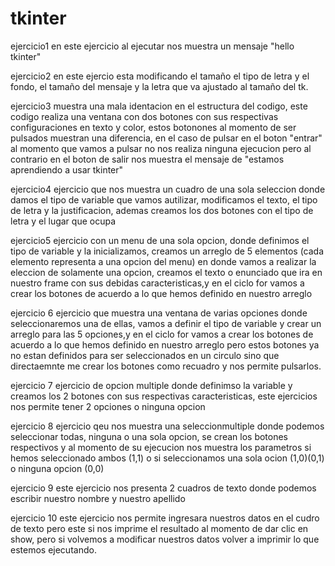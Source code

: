 # tkinter
ejercicio1 
en este ejercicio al ejecutar nos muestra un mensaje "hello tkinter"

ejercicio2 
en este ejercio esta modificando el tamaño el tipo de letra y el fondo, el tamaño del mensaje y la letra que va ajustado al tamaño del tk.

ejercicio3 
muestra una mala identacion en el estructura del codigo, este codigo realiza una ventana con dos botones con sus respectivas configuraciones en texto y color, estos botonones al momento de ser pulsados muestran una diferencia, en el caso de pulsar en el boton "entrar" al momento que vamos a pulsar no nos realiza ninguna ejecucion pero al contrario en el boton de salir nos muestra el mensaje de "estamos aprendiendo a usar tkinter"

ejercicio4 
ejercicio que nos muestra un cuadro de una sola seleccion donde damos el tipo de variable que vamos  autilizar, modificamos el texto, el tipo de letra y la justificacion, ademas creamos los dos botones con el tipo de letra y el lugar que ocupa

ejercicio5
ejercicio con un menu de una sola opcion, donde definimos el tipo de variable y la inicializamos, creamos un arreglo de 5 elementos (cada elemento representa a una opcion del menu) en donde vamos a realizar la eleccion de solamente una opcion, creamos el texto o enunciado que ira en nuestro frame con sus debidas caracteristicas,y en el ciclo for vamos a crear los botones de acuerdo a lo que hemos definido en nuestro arreglo 

ejercicio 6
ejercicio que muestra una ventana de varias opciones donde seleccionaremos una de ellas, vamos a definir el tipo de variable y crear un arreglo para las 5 opciones,y en el ciclo for vamos a crear los botones de acuerdo a lo que hemos definido en nuestro arreglo pero estos botones ya no estan definidos para ser seleccionados en un circulo sino que directaemnte me crear los botones como recuadro y nos permite pulsarlos.

ejercicio 7 
ejercicio de opcion multiple donde definimso la variable y creamos los 2 botones con sus respectivas caracteristicas, este ejercicios nos permite tener 2 opciones o ninguna opcion 

ejercicio 8 
ejercicio qeu nos muestra una seleccionmultiple donde podemos seleccionar todas, ninguna o una sola opcion, se crean los botones respectivos y al momento de su ejecucion nos muestra los parametros si hemos seleccionado ambos (1,1) o si seleccionamos una sola ocion (1,0)(0,1) o ninguna opcion (0,0)

ejercicio 9
este ejercicio nos presenta 2 cuadros de texto donde podemos escribir nuestro nombre y nuestro apellido 

ejercicio 10
este ejercicio nos permite ingresara nuestros datos en el cudro de texto pero este si nos imprime el resultado al momento de dar clic en show, pero si volvemos a modificar nuestros datos volver a imprimir lo que estemos ejecutando.


